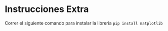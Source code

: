 # Instrucciones Extra
Correr el siguiente comando para instalar la libreria
```pip install matplotlib```
